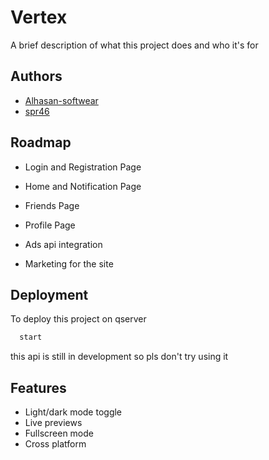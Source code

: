 
# Vertex

A brief description of what this project does and who it's for


## Authors

- [Alhasan-softwear](https://github.com/Alhasan-softwear)
- [spr46](https://github.com/spr46)



## Roadmap

- Login and Registration Page

- Home and Notification Page

- Friends Page

- Profile Page

- Ads api integration

- Marketing for the site


## Deployment

To deploy this project on qserver

```bash
  start
```
this api is still in development so pls don't try using it


## Features

- Light/dark mode toggle
- Live previews
- Fullscreen mode
- Cross platform

